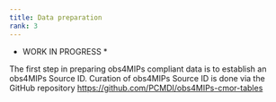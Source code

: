 ```yaml
---
title: Data preparation
rank: 3
---
```

* WORK IN PROGRESS * 

The first step in preparing obs4MIPs compliant data is to establish an obs4MIPs Source ID.  Curation of obs4MIPs Source ID is done via the GitHub repository https://github.com/PCMDI/obs4MIPs-cmor-tables   

